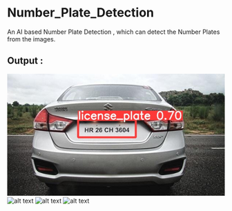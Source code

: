 # Number_Plate_Detection

An AI based Number Plate Detection , which can detect the Number Plates from the images.

## Output : 
![alt text](https://github.com/IMvision12/Number_Plate_Detection/blob/main/yolov5-master/runs/detect/exp/car_146.jpg)
![alt text](https://github.com/IMvision12/Number_Plate_Detection/blob/main/yolov5-master/runs/detect/exp/car_148.jpg)
![alt text](https://github.com/IMvision12/Number_Plate_Detection/blob/main/yolov5-master/runs/detect/exp/car_149.jpg)
![alt text](https://github.com/IMvision12/Number_Plate_Detection/blob/main/yolov5-master/runs/detect/exp/car_160.jpg)
